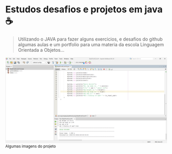 # Estudos desafios e projetos em java☕

> Utilizando o JAVA para fazer alguns exercicios, e desafios do github algumas aulas e um portfolio para uma materia da escola Linguagem Orientada a Objetos...

![img-project](img-project/my_tests_netbeans.png)
<sup>Algumas imagens do projeto</sup>

